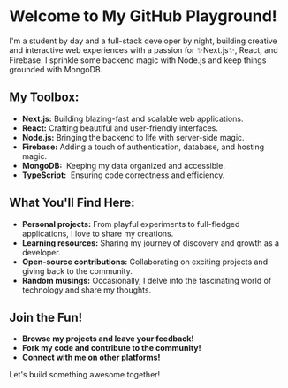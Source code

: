 # Welcome to My GitHub Playground! 

I'm a student by day and a full-stack developer by night, building creative and interactive web experiences with a passion for ✨Next.js✨, React, and Firebase. I sprinkle some backend magic with Node.js and keep things grounded with ️MongoDB️.

## My Toolbox: 

* **Next.js:**  Building blazing-fast and scalable web applications.
* **React:**  Crafting beautiful and user-friendly interfaces.
* **Node.js:**  Bringing the backend to life with server-side magic.
* **Firebase:**  Adding a touch of authentication, database, and hosting magic.
* **MongoDB:** ️ Keeping my data organized and accessible.
* **TypeScript:** ️ Ensuring code correctness and efficiency.

## What You'll Find Here: 

* **Personal projects:**  From playful experiments to full-fledged applications, I love to share my creations. 
* **Learning resources:**  Sharing my journey of discovery and growth as a developer. 
* **Open-source contributions:**  Collaborating on exciting projects and giving back to the community.
* **Random musings:**  Occasionally, I delve into the fascinating world of technology and share my thoughts.

## Join the Fun! 

* **Browse my projects and leave your feedback!** 
* **Fork my code and contribute to the community!** 
* **Connect with me on other platforms!** 

Let's build something awesome together! 


